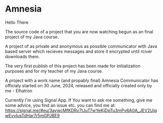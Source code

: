 # Amnesia

Hello There

The source code of a project that you are now watching begun as an final project of my Java course. 

A project of as private and anonymous as possible communicator with Java based server which recieves messages and store it encrypted until rciver downloads them.

The very first publish of this project has been made for initialization purposes and for my teacher of my Java course.

A project with a work name (and propably final) Amnesia Communicator has officialy started on 30 June, 2024, released and officially created only by me - Elhatron

Currently I'm using Signal App. If You want to ask me something, give me some advice, you find an issue etc. you can find me at: https://signal.me/#eu/3aywcMfKDRv7IJuT7wYeKjDpTu3mPv6A0A_JEV2UjqwEvvIusTdHar7r5mGPJBE9